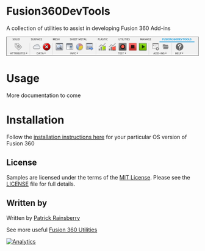# Fusion360DevTools
A collection of utilities to assist in developing Fusion 360 Add-ins

![Fusion360DevTools Cover](./resources/toolbar.png)

# Usage
More documentation to come

# Installation
Follow the [installation instructions here](https://tapnair.github.io/installation.html) for your particular OS version of Fusion 360

## License
Samples are licensed under the terms of the [MIT License](http://opensource.org/licenses/MIT). Please see the [LICENSE](LICENSE) file for full details.

## Written by

Written by [Patrick Rainsberry](https://www.linkedin.com/in/patrickrainsberry/) <br />

See more useful [Fusion 360 Utilities](https://autodeskfusion360.github.io/)

[![Analytics](https://ga-beacon.appspot.com/UA-41076924-3/Fusion360DevTools)](https://github.com/igrigorik/ga-beacon)

